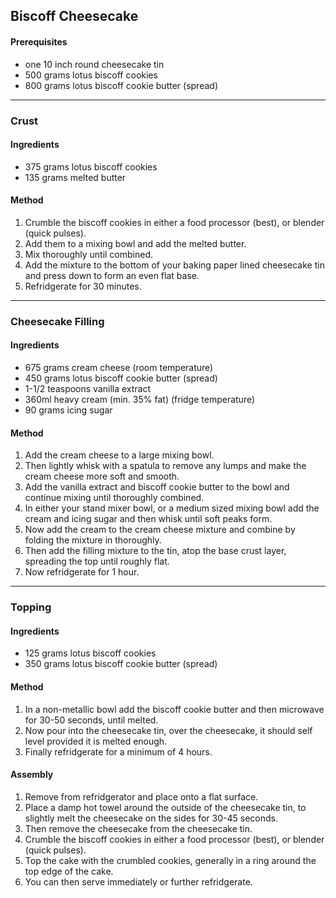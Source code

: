 ## Biscoff Cheesecake

#### Prerequisites

* one 10 inch round cheesecake tin
* 500 grams lotus biscoff cookies
* 800 grams lotus biscoff cookie butter (spread)


---

### Crust

#### Ingredients

* 375 grams lotus biscoff cookies
* 135 grams melted butter

#### Method

1. Crumble the biscoff cookies in either a food processor (best), or blender (quick pulses).
1. Add them to a mixing bowl and add the melted butter.
1. Mix thoroughly until combined.
1. Add the mixture to the bottom of your baking paper lined cheesecake tin and press down to form an even flat base.
1. Refridgerate for 30 minutes.


---

### Cheesecake Filling

#### Ingredients

* 675 grams cream cheese (room temperature)
* 450 grams lotus biscoff cookie butter (spread)
* 1-1/2 teaspoons vanilla extract
* 360ml heavy cream (min. 35% fat) (fridge temperature)
* 90 grams icing sugar

#### Method

1. Add the cream cheese to a large mixing bowl.
1. Then lightly whisk with a spatula to remove any lumps and make the cream cheese more soft and smooth.
1. Add the vanilla extract and biscoff cookie butter to the bowl and continue mixing until thoroughly combined.
1. In either your stand mixer bowl, or a medium sized mixing bowl add the cream and icing sugar and then whisk until soft peaks form.
1. Now add the cream to the cream cheese mixture and combine by folding the mixture in thoroughly.
1. Then add the filling mixture to the tin, atop the base crust layer, spreading the top until roughly flat.
1. Now refridgerate for 1 hour.


---

### Topping

#### Ingredients

* 125 grams lotus biscoff cookies
* 350 grams lotus biscoff cookie butter (spread)

#### Method

1. In a non-metallic bowl add the biscoff cookie butter and then microwave for 30-50 seconds, until melted.
1. Now pour into the cheesecake tin, over the cheesecake, it should self level provided it is melted enough.
1. Finally refridgerate for a minimum of 4 hours.

#### Assembly

1. Remove from refridgerator and place onto a flat surface.
1. Place a damp hot towel around the outside of the cheesecake tin, to slightly melt the cheesecake on the sides for 30-45 seconds.
1. Then remove the cheesecake from the cheesecake tin.
1. Crumble the biscoff cookies in either a food processor (best), or blender (quick pulses).
1. Top the cake with the crumbled cookies, generally in a ring around the top edge of the cake.
1. You can then serve immediately or further refridgerate.
